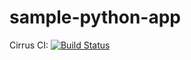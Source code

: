 # sample-python-app

Cirrus CI: [![Build Status](https://api.cirrus-ci.com/github/shaman-scheduler/sample-python-app.svg)](https://cirrus-ci.com/github/shaman-scheduler/sample-python-app)
